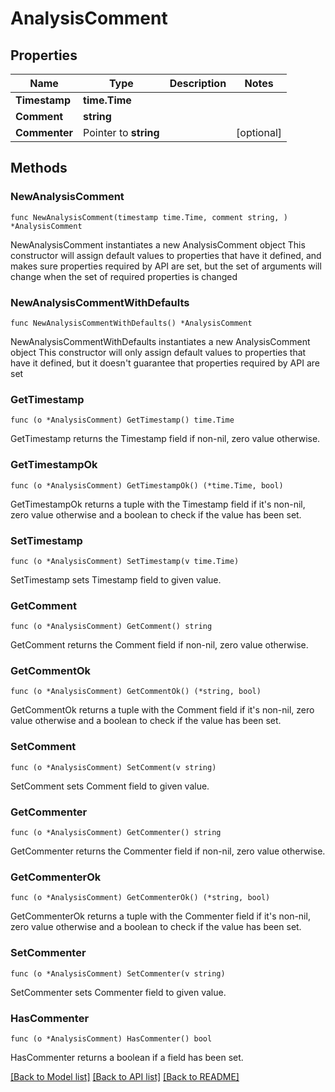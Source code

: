 # AnalysisComment

## Properties

Name | Type | Description | Notes
------------ | ------------- | ------------- | -------------
**Timestamp** | **time.Time** |  | 
**Comment** | **string** |  | 
**Commenter** | Pointer to **string** |  | [optional] 

## Methods

### NewAnalysisComment

`func NewAnalysisComment(timestamp time.Time, comment string, ) *AnalysisComment`

NewAnalysisComment instantiates a new AnalysisComment object
This constructor will assign default values to properties that have it defined,
and makes sure properties required by API are set, but the set of arguments
will change when the set of required properties is changed

### NewAnalysisCommentWithDefaults

`func NewAnalysisCommentWithDefaults() *AnalysisComment`

NewAnalysisCommentWithDefaults instantiates a new AnalysisComment object
This constructor will only assign default values to properties that have it defined,
but it doesn't guarantee that properties required by API are set

### GetTimestamp

`func (o *AnalysisComment) GetTimestamp() time.Time`

GetTimestamp returns the Timestamp field if non-nil, zero value otherwise.

### GetTimestampOk

`func (o *AnalysisComment) GetTimestampOk() (*time.Time, bool)`

GetTimestampOk returns a tuple with the Timestamp field if it's non-nil, zero value otherwise
and a boolean to check if the value has been set.

### SetTimestamp

`func (o *AnalysisComment) SetTimestamp(v time.Time)`

SetTimestamp sets Timestamp field to given value.


### GetComment

`func (o *AnalysisComment) GetComment() string`

GetComment returns the Comment field if non-nil, zero value otherwise.

### GetCommentOk

`func (o *AnalysisComment) GetCommentOk() (*string, bool)`

GetCommentOk returns a tuple with the Comment field if it's non-nil, zero value otherwise
and a boolean to check if the value has been set.

### SetComment

`func (o *AnalysisComment) SetComment(v string)`

SetComment sets Comment field to given value.


### GetCommenter

`func (o *AnalysisComment) GetCommenter() string`

GetCommenter returns the Commenter field if non-nil, zero value otherwise.

### GetCommenterOk

`func (o *AnalysisComment) GetCommenterOk() (*string, bool)`

GetCommenterOk returns a tuple with the Commenter field if it's non-nil, zero value otherwise
and a boolean to check if the value has been set.

### SetCommenter

`func (o *AnalysisComment) SetCommenter(v string)`

SetCommenter sets Commenter field to given value.

### HasCommenter

`func (o *AnalysisComment) HasCommenter() bool`

HasCommenter returns a boolean if a field has been set.


[[Back to Model list]](../README.md#documentation-for-models) [[Back to API list]](../README.md#documentation-for-api-endpoints) [[Back to README]](../README.md)


